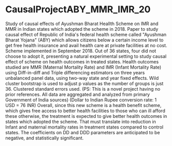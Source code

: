 # CausalProjectABY_MMR_IMR_20
Study of causal effects of Ayushman Bharat Heallth Scheme on IMR and MMR in Indian states which adopted the scheme in 2018.
Paper to study causal effect of Republic of India's federal health scheme called "Ayushman Bharat Yojana" (ABY) which allows citizens below a certain income level to get free health insurance and avail health care at private facilities at no cost. 
Scheme implemented in September 2018.
Out of 36 states, four did not choose to adopt it, presenting a natural experimental setting to study causal effect of scheme on health outcomes in treated states. Health outcomes studied are MMR (Maternal Mortality Rate) and IMR (Infant Mortality Rate) using Diff-in-diff and Triple differencing estimators on three years unbalanced panel data, using two-way state and year fixed effects.
Wild cluster bootstrap is used to adjust p values as the number of groups is just 36. Clustered standard errors used.
(PS: This is a novel project having no prior references. All data are aggregated and analyzed from primary Government of India sources)
(Dollar to Indian Rupee conversion rate: 1 USD = 76 INR)
Overall, since this new scheme is a health benefit scheme, which gives free access to better health facilities to those who can ill afford these otherwise, the treatment is expected to give better health outcomes in states which adopted the scheme. That must translate into reduction in Infant and maternal mortality rates in treatment states compared to control states. The coefficients on DD and DDD parameters are anticipated to be negative, and statistically significant.
